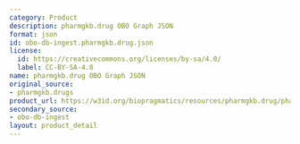 ```yaml
---
category: Product
description: pharmgkb.drug OBO Graph JSON
format: json
id: obo-db-ingest.pharmgkb.drug.json
license:
  id: https://creativecommons.org/licenses/by-sa/4.0/
  label: CC-BY-SA-4.0
name: pharmgkb.drug OBO Graph JSON
original_source:
- pharmgkb.drugs
product_url: https://w3id.org/biopragmatics/resources/pharmgkb.drug/pharmgkb.drug.json
secondary_source:
- obo-db-ingest
layout: product_detail
---
```

